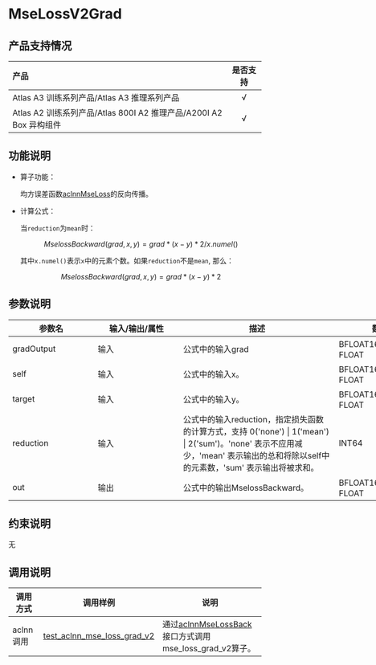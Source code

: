 # MseLossV2Grad

## 产品支持情况

|产品             |  是否支持  |
|:-------------------------|:----------:|
|  <term>Atlas A3 训练系列产品/Atlas A3 推理系列产品</term>   |     √    |
|  <term>Atlas A2 训练系列产品/Atlas 800I A2 推理产品/A200I A2 Box 异构组件</term>     |     √    |

## 功能说明

- 算子功能：
  
  均方误差函数[aclnnMseLoss](../mse_loss_v2/README.md)的反向传播。

- 计算公式：
  
  当`reduction`为`mean`时：

  $$
  MselossBackward(grad, x, y) = grad * (x - y) * 2 / x.numel()
  $$

  其中`x.numel()`表示`x`中的元素个数。如果`reduction`不是`mean`, 那么：

  $$
  MselossBackward(grad, x, y) = grad * (x - y) * 2
  $$

## 参数说明

<table style="undefined;table-layout: fixed; width: 1576px"><colgroup>
  <col style="width: 170px">
  <col style="width: 170px">
  <col style="width: 310px">
  <col style="width: 212px">
  <col style="width: 100px">
  </colgroup>
  <thead>
    <tr>
      <th>参数名</th>
      <th>输入/输出/属性</th>
      <th>描述</th>
      <th>数据类型</th>
      <th>数据格式</th>
    </tr></thead>
  <tbody>
    <tr>
      <td>gradOutput</td>
      <td>输入</td>
      <td>公式中的输入grad 
      <td>BFLOAT16、FLOAT16、FLOAT</td>
      <td>ND</td>
    </tr>
    <tr>
      <td>self</td>
      <td>输入</td>
      <td>公式中的输入x。</td>
      <td>BFLOAT16、FLOAT16、FLOAT</td>
      <td>ND</td>
    </tr>
    <tr>
      <td>target</td>
      <td>输入</td>
      <td>公式中的输入y。</td>
      <td>BFLOAT16、FLOAT16、FLOAT</td>
      <td>ND</td>
    </tr>
    <tr>
      <td>reduction</td>
      <td>输入</td>
      <td>公式中的输入reduction，指定损失函数的计算方式，支持 0('none') | 1('mean') | 2('sum')。'none' 表示不应用减少，'mean' 表示输出的总和将除以self中的元素数，'sum' 表示输出将被求和。</td>
      <td>INT64</td>
      <td>ND</td>
    </tr>
     <tr>
      <td>out</td>
      <td>输出</td>
      <td>公式中的输出MselossBackward。</td>
      <td>BFLOAT16、FLOAT16、FLOAT</td>
      <td>ND</td>
    </tr>
  </tbody></table>

## 约束说明

无  

## 调用说明

| 调用方式 | 调用样例                                                                   | 说明                                                             |
|--------------|------------------------------------------------------------------------|----------------------------------------------------------------|
| aclnn调用 | [test_aclnn_mse_loss_grad_v2](./examples/test_aclnn_mse_loss_grad_v2.cpp) | 通过[aclnnMseLossBack](./docs/aclnnMseLossBackward.md)接口方式调用mse_loss_grad_v2算子。    |
